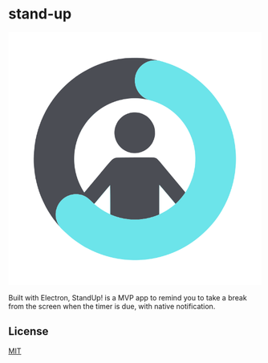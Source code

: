 # stand-up

<div style="text-align:center; max-width=100px"><img src="https://github.com/popoway/stand-up/blob/main/img/stand-up.svg" alt="StandUp! Logo" /></div>

Built with Electron, StandUp! is a MVP app to remind you to take a break from the screen when the timer is due, with native notification.

## License
[MIT](https://popoway.mit-license.org/)

